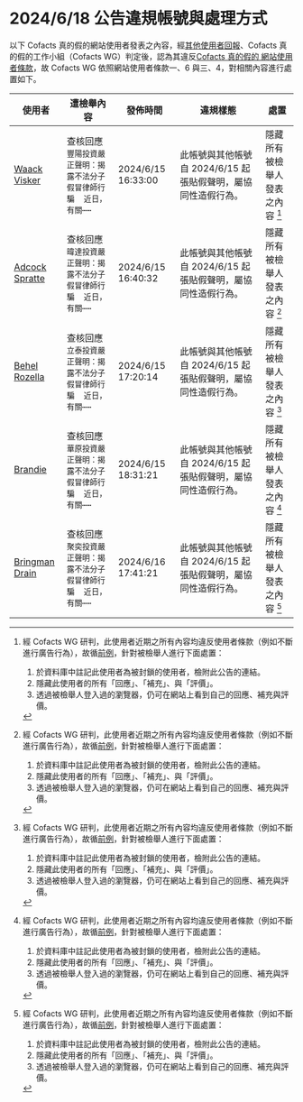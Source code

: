 2024/6/18 公告違規帳號與處理方式
=========

以下 Cofacts 真的假的網站使用者發表之內容，經[其他使用者回報](https://docs.google.com/spreadsheets/d/e/2PACX-1vRdcwXdC36xfgXfSMSk527Zbel9A-__vwRXkQ0NjkzSXoSPETCFc7sI7SoaAFdPCfskugtQL-Md8JgH/pubhtml?gid=438362561&single=true)、Cofacts 真的假的工作小組（Cofacts WG）判定後，認為其違反[Cofacts 真的假的 網站使用者條款](https://github.com/cofacts/rumors-site/blob/master/LEGAL.md)，故 Cofacts WG 依照網站使用者條款一、6 與三、4，對相關內容進行處置如下。

| 使用者 | 遭檢舉內容 | 發佈時間 | 違規樣態 | 處置 |
| ----- | -------- | ------- | ------- | --- |
| [Waack Visker](https://cofacts.github.io/community-builder/#/editorworks?showAll=1&day=365&userId=joLjyI8B3RbBUEe29Wj8) | 查核回應<br>`豐陽投資嚴正聲明：揭露不法分子假冒律師行騙  近日，有關⋯⋯` | 2024/6/15 16:33:00 | 此帳號與其他帳號自 2024/6/15 起張貼假聲明，屬協同性造假行為。 | 隱藏所有被檢舉人發表之內容 [^block] |
| [Adcock Spratte](https://cofacts.github.io/community-builder/#/editorworks?showAll=1&day=365&userId=TnENG5ABd3gcY0Lpk0BI) | 查核回應<br>`暐達投資嚴正聲明：揭露不法分子假冒律師行騙  近日，有關⋯⋯` | 2024/6/15 16:40:32 | 此帳號與其他帳號自 2024/6/15 起張貼假聲明，屬協同性造假行為。 | 隱藏所有被檢舉人發表之內容 [^block] |
| [Behel Rozella](https://cofacts.github.io/community-builder/#/editorworks?showAll=1&day=365&userId=mXEwG5ABd3gcY0LpnEBg) | 查核回應<br>`立泰投資嚴正聲明：揭露不法分子假冒律師行騙  近日，有關⋯⋯` | 2024/6/15 17:20:14 | 此帳號與其他帳號自 2024/6/15 起張貼假聲明，屬協同性造假行為。 | 隱藏所有被檢舉人發表之內容 [^block] |
| [Brandie](https://cofacts.github.io/community-builder/#/editorworks?showAll=1&day=365&userId=93FxG5ABd3gcY0LpwEBG) | 查核回應<br>`華原投資嚴正聲明：揭露不法分子假冒律師行騙  近日，有關⋯⋯` | 2024/6/15 18:31:21 | 此帳號與其他帳號自 2024/6/15 起張貼假聲明，屬協同性造假行為。 | 隱藏所有被檢舉人發表之內容 [^block] |
| [Bringman Drain](https://cofacts.github.io/community-builder/#/editorworks?showAll=1&day=365&userId=RnEKG5ABd3gcY0LpGEBE) | 查核回應<br>`聚奕投資嚴正聲明：揭露不法分子假冒律師行騙  近日，有關⋯⋯` | 2024/6/16 17:41:21 | 此帳號與其他帳號自 2024/6/15 起張貼假聲明，屬協同性造假行為。 | 隱藏所有被檢舉人發表之內容 [^block] |

[^block]: 
    經 Cofacts WG 研判，此使用者近期之所有內容均違反使用者條款（例如不斷進行廣告行為），故循[前例](https://github.com/cofacts/takedowns/blob/master/2021/1125-2nd-spam.md)，針對被檢舉人進行下面處置：
    1. 於資料庫中註記此使用者為被封鎖的使用者，檢附此公告的連結。
    2. 隱藏此使用者的所有「回應」、「補充」、與「評價」。
    3. 透過被檢舉人登入過的瀏覽器，仍可在網站上看到自己的回應、補充與評價。
